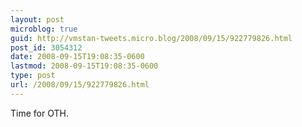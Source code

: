 ```yaml
---
layout: post
microblog: true
guid: http://vmstan-tweets.micro.blog/2008/09/15/922779826.html
post_id: 3054312
date: 2008-09-15T19:08:35-0600
lastmod: 2008-09-15T19:08:35-0600
type: post
url: /2008/09/15/922779826.html
---
```

Time for OTH.
